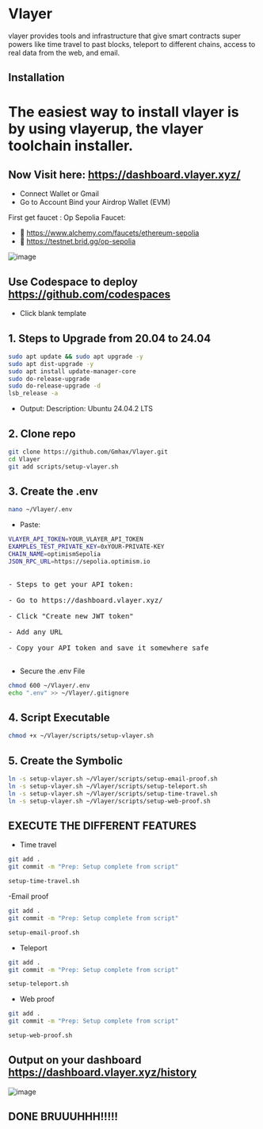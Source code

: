 # Vlayer
vlayer provides tools and infrastructure that give smart contracts super powers like time travel to past blocks, teleport to different chains, access to real data from the web, and email.


## Installation
# The easiest way to install vlayer is by using vlayerup, the vlayer toolchain installer.


## Now Visit here: https://dashboard.vlayer.xyz/
- Connect Wallet or Gmail
- Go to Account Bind your Airdrop Wallet (EVM)

First get faucet :  Op Sepolia Faucet:
-   🔗  https://www.alchemy.com/faucets/ethereum-sepolia
-   🔗   https://testnet.brid.gg/op-sepolia

![image](https://github.com/user-attachments/assets/4e5d52dd-16a4-4fac-8ff3-0ff6f4583e31)



## Use Codespace to deploy https://github.com/codespaces
- Click blank template 

## 1. Steps to Upgrade from 20.04 to 24.04
```bash
sudo apt update && sudo apt upgrade -y
sudo apt dist-upgrade -y
sudo apt install update-manager-core
sudo do-release-upgrade
sudo do-release-upgrade -d
lsb_release -a
```
- Output: Description: Ubuntu 24.04.2 LTS

## 2. Clone repo
```bash
git clone https://github.com/Gmhax/Vlayer.git 
cd Vlayer
git add scripts/setup-vlayer.sh
```

## 3. Create the .env
```bash
nano ~/Vlayer/.env
```
- Paste: 
```bash
VLAYER_API_TOKEN=YOUR_VLAYER_API_TOKEN
EXAMPLES_TEST_PRIVATE_KEY=0xYOUR-PRIVATE-KEY
CHAIN_NAME=optimismSepolia
JSON_RPC_URL=https://sepolia.optimism.io
```
<pre> 
- Steps to get your API token:

- Go to https://dashboard.vlayer.xyz/

- Click "Create new JWT token"

- Add any URL

- Copy your API token and save it somewhere safe 
 </pre>

- Secure the .env File
```bash
chmod 600 ~/Vlayer/.env
echo ".env" >> ~/Vlayer/.gitignore
```


## 4. Script Executable
```bash
chmod +x ~/Vlayer/scripts/setup-vlayer.sh
```

## 5. Create the Symbolic 
```bash
ln -s setup-vlayer.sh ~/Vlayer/scripts/setup-email-proof.sh
ln -s setup-vlayer.sh ~/Vlayer/scripts/setup-teleport.sh
ln -s setup-vlayer.sh ~/Vlayer/scripts/setup-time-travel.sh
ln -s setup-vlayer.sh ~/Vlayer/scripts/setup-web-proof.sh
```


## EXECUTE THE DIFFERENT FEATURES

- Time travel
```bash
git add .
git commit -m "Prep: Setup complete from script"
```
```bash
setup-time-travel.sh
```

-Email proof
```bash
git add .
git commit -m "Prep: Setup complete from script"
```
```bash
setup-email-proof.sh
```

- Teleport 
```bash
git add .
git commit -m "Prep: Setup complete from script"
```
```bash
setup-teleport.sh
```
- Web proof
```bash
git add .
git commit -m "Prep: Setup complete from script"
```
```bash
setup-web-proof.sh
```


## Output on your dashboard https://dashboard.vlayer.xyz/history
![image](https://github.com/user-attachments/assets/34f7bd7d-cd10-46df-8f8c-6c12ce93f3de)




## DONE BRUUUHHH!!!!!













